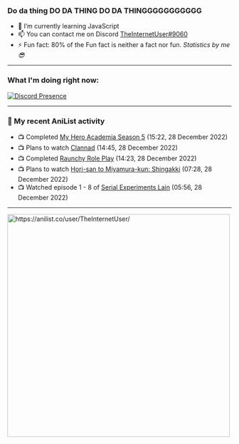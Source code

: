 ### Do da thing DO DA THING DO DA THINGGGGGGGGGGG

- 🌱 I’m currently learning JavaScript
- 📫 You can contact me on Discord [TheInternetUser#9060](https://discord.com/users/534117072796385300)
- ⚡ Fun fact: 80% of the Fun fact is neither a fact nor fun. _Statistics by me 😎_
<hr>
 
### What I'm doing right now:
[![Discord Presence](https://lanyard.cnrad.dev/api/534117072796385300)](https://discord.com/users/534117072796385300)
<hr>
  
### 🌸 My recent AniList activity

<!-- ANILIST_ACTIVITY:start -->

-   📺 Completed [My Hero Academia Season 5](https://anilist.co/anime/117193) (15:22, 28 December 2022)
-   📺 Plans to watch [Clannad](https://anilist.co/anime/2167) (14:45, 28 December 2022)
-   📺 Completed [Raunchy Role Play](https://anilist.co/anime/21151) (14:23, 28 December 2022)
-   📺 Plans to watch [Hori-san to Miyamura-kun: Shingakki](https://anilist.co/anime/14753) (07:28, 28 December 2022)
-   📺 Watched episode 1 - 8 of [Serial Experiments Lain](https://anilist.co/anime/339) (05:56, 28 December 2022)

<!-- ANILIST_ACTIVITY:end -->
<hr>

<img width="500" alt="https://anilist.co/user/TheInternetUser/" src="https://img.anili.st/User/929966"/>
